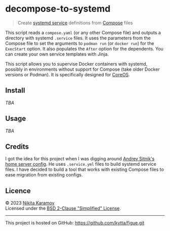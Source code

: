 <!--
SPDX-FileCopyrightText: © 2023 Nikita Karamov <me@kytta.dev>

SPDX-License-Identifier: BSD-2-Clause
-->

# decompose-to-systemd

> Create [systemd service] definitions from [Compose] files

This script reads a `compose.yaml` (or any other Compose file) and outputs
a directory with systemd `.service` files. It uses the parameters from
the Compose file to set the arguments to `podman run` (or `docker run`) for
the `ExecStart` option. It also populates the `After` option for the dependents.
You can create your own service templates with Jinja.

This script allows you to supervise Docker containers with systemd, possibly in
environments without support for Compose (take older Docker versions or Podman).
It is specifically designed for [CoreOS].

## Install

_TBA_

## Usage

_TBA_

## Credits

I got the idea for this project when I was digging around
[Andrey Sitnik's home server config][ai/susedko]. He uses `.service.yml` files
to build systemd service files. I have decided to build a tool that works with
existing Compose files to ease migration from existing configs.

## Licence

© 2023 [Nikita Karamov]\
Licensed under the [BSD 2-Clause "Simplified" License][BSD-2-Clause].

---

This project is hosted on GitHub:
<https://github.com/kytta/figue.git>

[ai/susedko]: https://github.com/ai/susedko
[BSD-2-Clause]: https://spdx.org/licenses/BSD-2-Clause.html
[Compose]: https://compose-spec.io/
[CoreOS]: https://fedoraproject.org/coreos/
[nikita karamov]: https://www.kytta.dev/
[systemd service]: https://www.freedesktop.org/software/systemd/man/systemd.service.html
